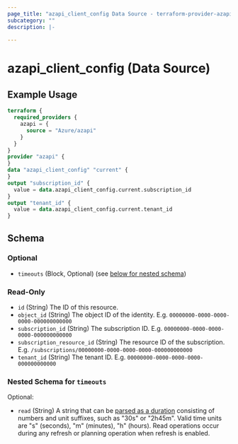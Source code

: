 ```yaml
---
page_title: "azapi_client_config Data Source - terraform-provider-azapi"
subcategory: ""
description: |-
  
---
```


# azapi_client_config (Data Source)

## Example Usage

```terraform
terraform {
  required_providers {
    azapi = {
      source = "Azure/azapi"
    }
  }
}
provider "azapi" {
}
data "azapi_client_config" "current" {
}
output "subscription_id" {
  value = data.azapi_client_config.current.subscription_id
}
output "tenant_id" {
  value = data.azapi_client_config.current.tenant_id
}
```

<!-- schema generated by tfplugindocs -->
## Schema

### Optional

- `timeouts` (Block, Optional) (see [below for nested schema](#nestedblock--timeouts))

### Read-Only

- `id` (String) The ID of this resource.
- `object_id` (String) The object ID of the identity. E.g. `00000000-0000-0000-0000-000000000000`
- `subscription_id` (String) The subscription ID. E.g. `00000000-0000-0000-0000-000000000000`
- `subscription_resource_id` (String) The resource ID of the subscription. E.g. `/subscriptions/00000000-0000-0000-0000-000000000000`
- `tenant_id` (String) The tenant ID. E.g. `00000000-0000-0000-0000-000000000000`

<a id="nestedblock--timeouts"></a>
### Nested Schema for `timeouts`

Optional:

- `read` (String) A string that can be [parsed as a duration](https://pkg.go.dev/time#ParseDuration) consisting of numbers and unit suffixes, such as "30s" or "2h45m". Valid time units are "s" (seconds), "m" (minutes), "h" (hours). Read operations occur during any refresh or planning operation when refresh is enabled.
